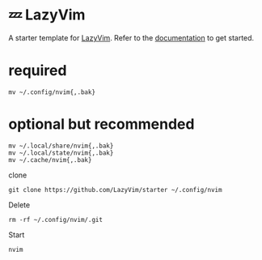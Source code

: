 # 💤 LazyVim

A starter template for [LazyVim](https://github.com/LazyVim/LazyVim).
Refer to the [documentation](https://lazyvim.github.io/installation) to get started.



# required
    mv ~/.config/nvim{,.bak}

# optional but recommended
    mv ~/.local/share/nvim{,.bak}
    mv ~/.local/state/nvim{,.bak}
    mv ~/.cache/nvim{,.bak}


clone

    git clone https://github.com/LazyVim/starter ~/.config/nvim

Delete

    rm -rf ~/.config/nvim/.git

Start

    nvim

